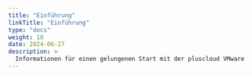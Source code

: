 ```yaml
---
title: "Einführung"
linkTitle: "Einführung"
type: "docs"
weight: 10
date: 2024-06-27
description: >
  Informationen für einen gelungenen Start mit der pluscloud VMware
---
```

